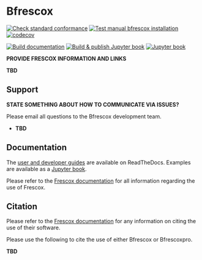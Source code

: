 # Bfrescox

[![Check standard conformance](https://github.com/bandframework/Bfrescox/actions/workflows/check_standards.yml/badge.svg?branch=main)](https://github.com/bandframework/Bfrescox/actions/workflows/check_standards.yml)
[![Test manual bfrescox installation](https://github.com/bandframework/Bfrescox/actions/workflows/test_bfrescox_sdist.yml/badge.svg?branch=main)](https://github.com/bandframework/Bfrescox/actions/workflows/test_bfrescox_sdist.yml)
[![codecov](https://codecov.io/gh/bandframework/Bfrescox/graph/badge.svg?token=U3X4WBQJ67)](https://codecov.io/gh/bandframework/Bfrescox)

[![Build documentation](https://github.com/bandframework/Bfrescox/actions/workflows/build_docs.yml/badge.svg?branch=main)](https://github.com/bandframework/Bfrescox/actions/workflows/build_docs.yml)
[![Build & publish Jupyter book](https://github.com/bandframework/Bfrescox/actions/workflows/publish_book.yml/badge.svg?branch=main)](https://github.com/bandframework/Bfrescox/actions/workflows/publish_book.yml)
[![Jupyter book](https://jupyterbook.org/badge.svg)](https://bandframework.github.io/Bfrescox)


__PROVIDE FRESCOX INFORMATION AND LINKS__

__TBD__

## Support

__STATE SOMETHING ABOUT HOW TO COMMUNICATE VIA ISSUES?__

Please email all questions to the Bfrescox development team.

* __TBD__

## Documentation

The [user and developer guides](https://bfrescox.readthedocs.io) are available on ReadTheDocs.  Examples are available as a [Jupyter book](https://bandframework.github.io/Bfrescox).

Please refer to the [Frescox documentation](https://github.com/LLNL/Frescox) for all information regarding the use of Frescox.

## Citation

Please refer to the [Frescox documentation](https://github.com/LLNL/Frescox) for any information on citing the use of their software.

Please use the following to cite the use of either Bfrescox or Bfrescoxpro.

__TBD__
